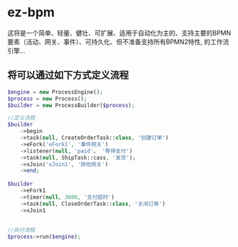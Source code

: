 # ez-bpm
这将是一个简单、轻量、健壮、可扩展、适用于自动化为主的、支持主要的BPMN要素（活动、网关、事件）、可持久化、但不准备支持所有BPMN2特性, 的工作流引擎...

## 将可以通过如下方式定义流程

```PHP
$engine = new ProcessEngine();
$process = new Process();
$builder = new ProcessBuilder($process);

//定义流程
$builder
    ->begin
    ->task(null, CreateOrderTask::class, '创建订单')
    ->eFork('eFork1', '事件网关')
    ->listener(null, 'paid'， '等待支付')
    ->task(null, ShipTask::cass, '发货');
    ->xJoin('xJoin1', '排他网关')
    ->end;
    
$builder 
    ->eFork1
    ->timer(null, 3600, '支付超时')
    ->task(null, CloseOrderTask::class, '关闭订单')
    ->xJoin1
   
    
//执行流程
$process->run($engine);

```

